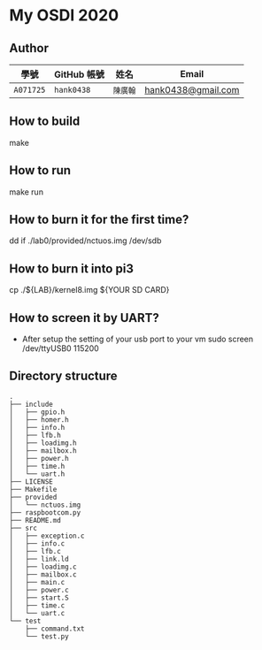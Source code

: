 # My OSDI 2020

## Author
| 學號 | GitHub 帳號 | 姓名 | Email |
| --- | ----------- | --- | --- |
|`A071725`| `hank0438` | `陳廣翰` | hank0438@gmail.com |

## How to build

make 

## How to run

make run

## How to burn it for the first time?

dd if ./lab0/provided/nctuos.img /dev/sdb

## How to burn it into pi3

cp ./${LAB}/kernel8.img ${YOUR SD CARD} 

## How to screen it by UART?

* After setup the setting of your usb port to your vm
sudo screen /dev/ttyUSB0 115200 

## Directory structure

```shell=
.
├── include
│   ├── gpio.h
│   ├── homer.h
│   ├── info.h
│   ├── lfb.h
│   ├── loadimg.h
│   ├── mailbox.h
│   ├── power.h
│   ├── time.h
│   └── uart.h
├── LICENSE
├── Makefile
├── provided
│   └── nctuos.img
├── raspbootcom.py
├── README.md
├── src
│   ├── exception.c
│   ├── info.c
│   ├── lfb.c
│   ├── link.ld
│   ├── loadimg.c
│   ├── mailbox.c
│   ├── main.c
│   ├── power.c
│   ├── start.S
│   ├── time.c
│   └── uart.c
└── test
    ├── command.txt
    └── test.py

```

